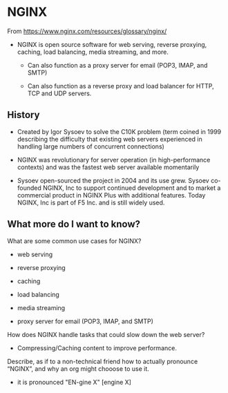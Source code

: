 # NGINX
From https://www.nginx.com/resources/glossary/nginx/

* NGINX is open source software for web serving, reverse proxying, caching, load balancing, media streaming, and more. 

    * Can also function as a proxy server for email (POP3, IMAP, and SMTP)

    * Can also function as a reverse proxy and load balancer for HTTP, TCP and UDP servers.

## History

* Created by Igor Sysoev to solve the C10K problem (term coined in 1999 describing the difficulty that existing web servers experienced in handling large numbers of concurrent connections)

* NGINX was revolutionary for server operation (in high-performance contexts) and was the fastest web server available momentarily 

* Sysoev open-sourced the project in 2004 and its use grew. Sysoev co-founded NGINX, Inc to support continued development and to market a commercial product in NGINX Plus with additional features. Today NGINX, Inc is part of F5 Inc. and is still widely used.

## What more do I want to know?
What are some common use cases for NGINX?

* web serving

* reverse proxying

* caching

* load balancing

* media streaming 

* proxy server for email (POP3, IMAP, and SMTP)


How does NGINX handle tasks that could slow down the web server? 

* Compressing/Caching content to improve performance.

Describe, as if to a non-technical friend how to actually pronounce “NGINX”, and why an org might chooose to use it. 

* it is pronounced "EN-gine X" [engine X]